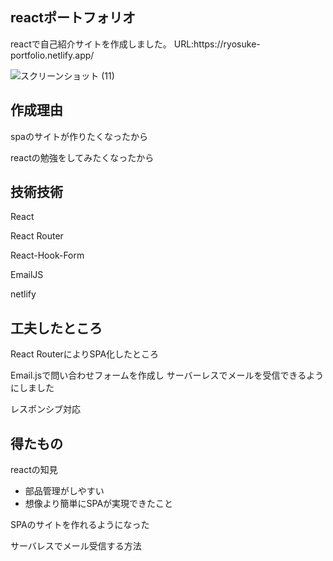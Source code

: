 <h2>reactポートフォリオ</h2>


<p>reactで自己紹介サイトを作成しました。
URL:https://ryosuke-portfolio.netlify.app/</p>


![スクリーンショット (11)](https://user-images.githubusercontent.com/70639495/216764297-7f5328ed-8f59-483b-be79-41a97869b033.png)

<h2>作成理由</H2>
<p>spaのサイトが作りたくなったから</p>
<p>reactの勉強をしてみたくなったから</p>


<h2>技術技術</h2>
<p>React</p>
<p>React Router</p>
<p>React-Hook-Form</p>
<p>EmailJS</p>
<p>netlify</p>

<h2>工夫したところ</h2>
<p>React RouterによりSPA化したところ</p>
<p>Email.jsで問い合わせフォームを作成し
サーバーレスでメールを受信できるようにしました</p>
<p>レスポンシブ対応</p>

<h2>得たもの</h2>
<p>reactの知見</p>
<ul>
  <li>部品管理がしやすい</li>
  <li>想像より簡単にSPAが実現できたこと</li>
</ul>
<p>SPAのサイトを作れるようになった</p>
<p>サーバレスでメール受信する方法</p>



